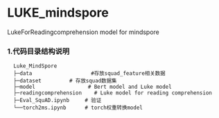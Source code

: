 # LUKE_mindspore
 LukeForReadingcomprehension model for mindspore

### 1.代码目录结构说明
```text
  Luke_MindSpore
  ├─data			       #存放squad_feature相关数据
  ├─dataset	     	# 存放squad数据集
  ├─model			      # Bert model and Luke model
  ├─readingcomprehension	# Luke model for reading comprehension
  ├─Eval_SquAD.ipynb     # 验证
  └──torch2ms.ipynb      # torch权重转换model
```
